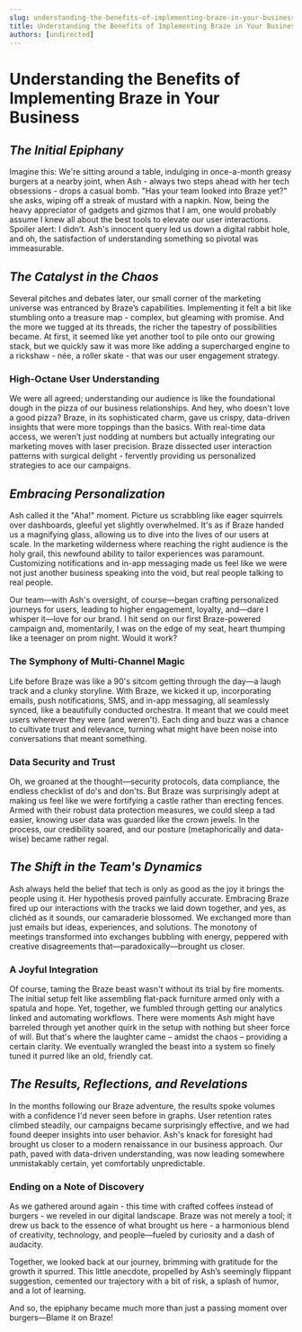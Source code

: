 ```yaml
---
slug: understanding-the-benefits-of-implementing-braze-in-your-business
title: Understanding the Benefits of Implementing Braze in Your Business
authors: [undirected]
---
```



# Understanding the Benefits of Implementing Braze in Your Business

## *The Initial Epiphany*

Imagine this: We're sitting around a table, indulging in once-a-month greasy burgers at a nearby joint, when Ash - always two steps ahead with her tech obsessions - drops a casual bomb. "Has your team looked into Braze yet?" she asks, wiping off a streak of mustard with a napkin. Now, being the heavy appreciator of gadgets and gizmos that I am, one would probably assume I knew all about the best tools to elevate our user interactions. Spoiler alert: I didn’t. Ash's innocent query led us down a digital rabbit hole, and oh, the satisfaction of understanding something so pivotal was immeasurable.

## *The Catalyst in the Chaos*

Several pitches and debates later, our small corner of the marketing universe was entranced by Braze’s capabilities. Implementing it felt a bit like stumbling onto a treasure map - complex, but gleaming with promise. And the more we tugged at its threads, the richer the tapestry of possibilities became. At first, it seemed like yet another tool to pile onto our growing stack, but we quickly saw it was more like adding a supercharged engine to a rickshaw - née, a roller skate - that was our user engagement strategy.

### High-Octane User Understanding

We were all agreed; understanding our audience is like the foundational dough in the pizza of our business relationships. And hey, who doesn't love a good pizza? Braze, in its sophisticated charm, gave us crispy, data-driven insights that were more toppings than the basics. With real-time data access, we weren’t just nodding at numbers but actually integrating our marketing moves with laser precision. Braze dissected user interaction patterns with surgical delight - fervently providing us personalized strategies to ace our campaigns.

## *Embracing Personalization*

Ash called it the "Aha!" moment. Picture us scrabbling like eager squirrels over dashboards, gleeful yet slightly overwhelmed. It's as if Braze handed us a magnifying glass, allowing us to dive into the lives of our users at scale. In the marketing wilderness where reaching the right audience is the holy grail, this newfound ability to tailor experiences was paramount. Customizing notifications and in-app messaging made us feel like we were not just another business speaking into the void, but real people talking to real people.

Our team—with Ash's oversight, of course—began crafting personalized journeys for users, leading to higher engagement, loyalty, and—dare I whisper it—love for our brand. I hit send on our first Braze-powered campaign and, momentarily, I was on the edge of my seat, heart thumping like a teenager on prom night. Would it work?

### The Symphony of Multi-Channel Magic

Life before Braze was like a 90's sitcom getting through the day—a laugh track and a clunky storyline. With Braze, we kicked it up, incorporating emails, push notifications, SMS, and in-app messaging, all seamlessly synced, like a beautifully conducted orchestra. It meant that we could meet users wherever they were (and weren't). Each ding and buzz was a chance to cultivate trust and relevance, turning what might have been noise into conversations that meant something.

### Data Security and Trust

Oh, we groaned at the thought—security protocols, data compliance, the endless checklist of do's and don'ts. But Braze was surprisingly adept at making us feel like we were fortifying a castle rather than erecting fences. Armed with their robust data protection measures, we could sleep a tad easier, knowing user data was guarded like the crown jewels. In the process, our credibility soared, and our posture (metaphorically and data-wise) became rather regal.

## *The Shift in the Team's Dynamics*

Ash always held the belief that tech is only as good as the joy it brings the people using it. Her hypothesis proved painfully accurate. Embracing Braze fired up our interactions with the tracks we laid down together, and yes, as clichéd as it sounds, our camaraderie blossomed. We exchanged more than just emails but ideas, experiences, and solutions. The monotony of meetings transformed into exchanges bubbling with energy, peppered with creative disagreements that—paradoxically—brought us closer.

### A Joyful Integration

Of course, taming the Braze beast wasn't without its trial by fire moments. The initial setup felt like assembling flat-pack furniture armed only with a spatula and hope. Yet, together, we fumbled through getting our analytics linked and automating workflows. There were moments Ash might have barreled through yet another quirk in the setup with nothing but sheer force of will. But that's where the laughter came – amidst the chaos – providing a certain clarity. We eventually wrangled the beast into a system so finely tuned it purred like an old, friendly cat. 

## *The Results, Reflections, and Revelations*

In the months following our Braze adventure, the results spoke volumes with a confidence I'd never seen before in graphs. User retention rates climbed steadily, our campaigns became surprisingly effective, and we had found deeper insights into user behavior. Ash's knack for foresight had brought us closer to a modern renaissance in our business approach. Our path, paved with data-driven understanding, was now leading somewhere unmistakably certain, yet comfortably unpredictable.

### Ending on a Note of Discovery

As we gathered around again - this time with crafted coffees instead of burgers - we reveled in our digital landscape. Braze was not merely a tool; it drew us back to the essence of what brought us here - a harmonious blend of creativity, technology, and people—fueled by curiosity and a dash of audacity.

Together, we looked back at our journey, brimming with gratitude for the growth it spurred. This little anecdote, propelled by Ash’s seemingly flippant suggestion, cemented our trajectory with a bit of risk, a splash of humor, and a lot of learning.

And so, the epiphany became much more than just a passing moment over burgers—Blame it on Braze!